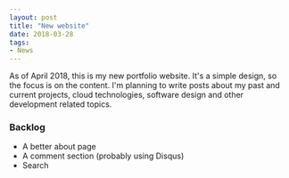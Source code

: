 ```yaml
---
layout: post
title: "New website"
date: 2018-03-28
tags:
- News
---
```


As of April 2018, this is my new portfolio website. It's a simple design, so the focus is on the content.
I'm planning to write posts about my past and current projects, cloud technologies, software design and other development related topics.

### Backlog
- A better about page
- A comment section (probably using Disqus)
- Search
